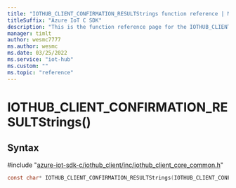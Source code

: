 ```yaml
---                             
title: "IOTHUB_CLIENT_CONFIRMATION_RESULTStrings function reference | Microsoft Docs" 
titleSuffix: "Azure IoT C SDK"            
description: "This is the function reference page for the IOTHUB_CLIENT_CONFIRMATION_RESULTStrings() function in the Azure IoT C SDK. This SDK is used with Azure IoT Hub and Azure IoT Hub Device Provisioning Service"            
manager: timlt                 
author: wesmc7777              
ms.author: wesmc               
ms.date: 03/25/2022                    
ms.service: "iot-hub"             
ms.custom: ""                
ms.topic: "reference"        
---                            
```


# IOTHUB_CLIENT_CONFIRMATION_RESULTStrings()

## Syntax

\#include "[azure-iot-sdk-c/iothub_client/inc/iothub_client_core_common.h](../iothub-client-core-common-h.md)"  
```C
const char* IOTHUB_CLIENT_CONFIRMATION_RESULTStrings(IOTHUB_CLIENT_CONFIRMATION_RESULT  value);
```

